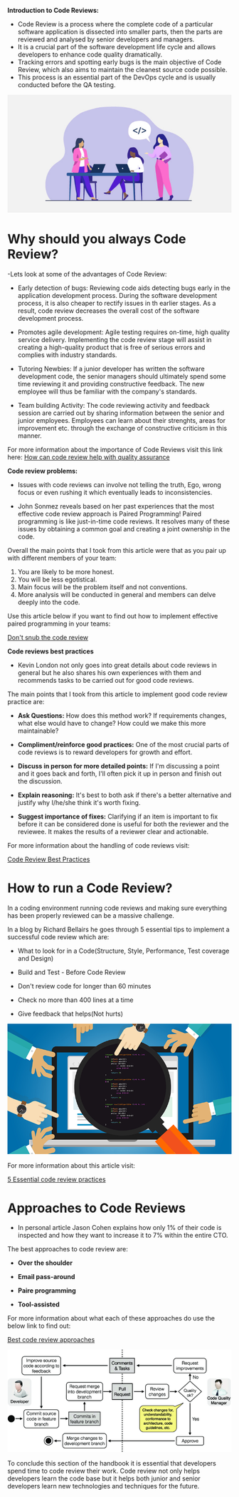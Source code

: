 **Introduction to Code Reviews:**

- Code Review is a process where the complete code of a particular software application is dissected into smaller parts, then the parts are reviewed and analysed by senior developers and managers.
- It is a crucial part of the software development life cycle and allows developers to enhance code quality dramatically.
- Tracking errors and spotting early bugs is the main objective of Code Review, which also aims to maintain the cleanest source code possible.
- This process is an essential part of the DevOps cycle and is usually conducted before the QA testing.

![CodeReviewsImage](pics/codeReviewsImage.jpg)


# Why should you always Code Review?

-Lets look at some of the advantages of Code Review:

- Early detection of bugs: Reviewing code aids detecting bugs early in the application development process. During the software development process, it is also cheaper to rectify issues in th earlier stages. As a result, code review decreases the overall cost of the software development process.

- Promotes agile development: Agile testing requires on-time, high quality service delivery. Implementing the code review stage will assist in creating a high-quality product that is free of serious errors and complies with industry standards.

- Tutoring Newbies: If a junior developer has written the software development code, the senior managers should ultimately spend some time reviewing it and providing constructive feedback. The new employee will thus be familiar with the company's standards.

- Team building Activity: The code reviewing activity and feedback session are carried out by sharing information between the senior and junior employees. Employees can learn about their strenghts, areas for improvement etc. through the exchange of constructive criticism in this manner.

For more information about the importance of Code Reviews visit this link here: [How can code review help with quality assurance](https://www.browserstack.com/guide/code-review-for-quality-assurance#:~:text=Code%20Review%20is%20a%20process,in%20its%20cleanest%20possible%20state.)




**Code review problems:**

- Issues with code reviews can involve not telling the truth, Ego, wrong focus or even rushing it which eventually leads to inconsistencies.

- John Sonmez reveals based on her past experiences that the most effective code review approach is Paired Programming! Paired programming is like just-in-time code reviews. It resolves many of these issues by obtaining a common goal and creating a joint ownership in the code.

Overall the main points that I took from this article were that as you pair up with different members of your team:

1. You are likely to be more honest.
2. You will be less egotistical.
3. Main focus will be the problem itself and not conventions.
4. More analysis will be conducted in general and members can delve deeply into the code.

Use this article below if you want to find out how to implement effective paired programming in your teams:

[Don't snub the code review](https://simpleprogrammer.com/dont-snub-the-code-review/?utm_content=cmp-true)


**Code reviews best practices**

-  Kevin London not only goes into great details about code reviews in general but he also shares his own experiences with them and recommends tasks to be carried out for good code reviews.

The main points that I took from this article to implement good code review practice are:

- **Ask Questions:** How does this method work? If requirements changes, what else would have to change? How could we make this more maintainable?

- **Compliment/reinforce good practices:** One of the most crucial parts of code reviews is to reward developers for growth and effort.

- **Discuss in person for more detailed points:** If I'm discussing a point and it goes back and forth, I'll often pick it up in person and finish out the discussion.

- **Explain reasoning:** It's best to both ask if there's a better alternative and justify why I/he/she think it's worth fixing.

- **Suggest importance of fixes:** Clarifying if an item is important to fix before it can be considered done is useful for both the reviewer and the reviewee. It makes the results of a reviewer clear and actionable.

For more information about the handling of code reviews visit: 

[Code Review Best Practices](https://www.kevinlondon.com/2015/05/05/code-review-best-practices)


# How to run a Code Review?

In a coding environment running code reviews and making sure everything has been properly reviewed can be a massive challenge.

In a blog by Richard Bellairs he goes through 5 essential tips to implement a successful code review which are:



- What to look for in a Code(Structure, Style, Performance, Test coverage and Design)

- Build and Test - Before Code Review

- Don't review code for longer than 60 minutes

- Check no more than 400 lines at a time

- Give feedback that helps(Not hurts)


![CodeReviewPracticestext](pics/CodeReviewPractices.png)


For more information about this article visit:

[5 Essential code review practices ](https://www.perforce.com/blog/qac/9-best-practices-for-code-review)





# Approaches to Code Reviews

- In personal article Jason Cohen explains how only 1% of their code is inspected and how they want to increase it to 7% within the entire CTO.

The best approaches to code review are:

- **Over the shoulder**

- **Email pass-around** 

- **Paire programming** 

- **Tool-assisted** 

For more information about what each of these approaches do use the below link to find out:

[Best code review approaches ](https://www.methodsandtools.com/archive/archive.php?id=66)







![Alt text](pics/CodeReviewFlowChart.png)






To conclude this section of the handbook it is essential that developers spend time to code review their work. Code review not only helps developers learn the code base but it helps both junior and senior developers learn new technologies and techniques for the future.







